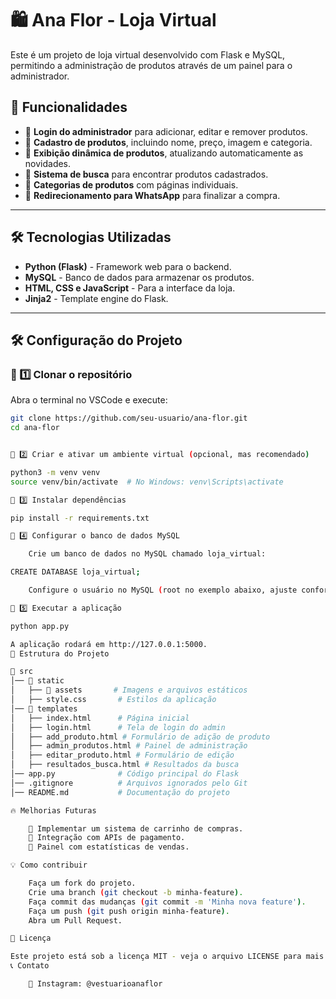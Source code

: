 # 🛍️ Ana Flor - Loja Virtual

Este é um projeto de loja virtual desenvolvido com Flask e MySQL, permitindo a administração de produtos através de um painel para o administrador. 

## 🚀 Funcionalidades

- 📌 **Login do administrador** para adicionar, editar e remover produtos.
- 📌 **Cadastro de produtos**, incluindo nome, preço, imagem e categoria.
- 📌 **Exibição dinâmica de produtos**, atualizando automaticamente as novidades.
- 📌 **Sistema de busca** para encontrar produtos cadastrados.
- 📌 **Categorias de produtos** com páginas individuais.
- 📌 **Redirecionamento para WhatsApp** para finalizar a compra.

---

## 🛠️ Tecnologias Utilizadas

- **Python (Flask)** - Framework web para o backend.
- **MySQL** - Banco de dados para armazenar os produtos.
- **HTML, CSS e JavaScript** - Para a interface da loja.
- **Jinja2** - Template engine do Flask.

---

## 🛠️ Configuração do Projeto

### 🔹 1️⃣ Clonar o repositório
Abra o terminal no VSCode e execute:

```bash
git clone https://github.com/seu-usuario/ana-flor.git
cd ana-flor


🔹 2️⃣ Criar e ativar um ambiente virtual (opcional, mas recomendado)

python3 -m venv venv
source venv/bin/activate  # No Windows: venv\Scripts\activate

🔹 3️⃣ Instalar dependências

pip install -r requirements.txt

🔹 4️⃣ Configurar o banco de dados MySQL

    Crie um banco de dados no MySQL chamado loja_virtual:

CREATE DATABASE loja_virtual;

    Configure o usuário no MySQL (root no exemplo abaixo, ajuste conforme necessário).

🔹 5️⃣ Executar a aplicação

python app.py

A aplicação rodará em http://127.0.0.1:5000.
📂 Estrutura do Projeto

📁 src
│── 📁 static
│   ├── 📁 assets       # Imagens e arquivos estáticos
│   ├── style.css       # Estilos da aplicação
│── 📁 templates
│   ├── index.html      # Página inicial
│   ├── login.html      # Tela de login do admin
│   ├── add_produto.html # Formulário de adição de produto
│   ├── admin_produtos.html # Painel de administração
│   ├── editar_produto.html # Formulário de edição
│   ├── resultados_busca.html # Resultados da busca
│── app.py              # Código principal do Flask
│── .gitignore          # Arquivos ignorados pelo Git
│── README.md           # Documentação do projeto

🔥 Melhorias Futuras

    📌 Implementar um sistema de carrinho de compras.
    📌 Integração com APIs de pagamento.
    📌 Painel com estatísticas de vendas.

💡 Como contribuir

    Faça um fork do projeto.
    Crie uma branch (git checkout -b minha-feature).
    Faça commit das mudanças (git commit -m 'Minha nova feature').
    Faça um push (git push origin minha-feature).
    Abra um Pull Request.

📝 Licença

Este projeto está sob a licença MIT - veja o arquivo LICENSE para mais detalhes.
📞 Contato

    📸 Instagram: @vestuarioanaflor
    